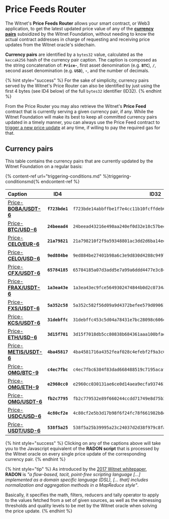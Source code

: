 # Price Feeds Router

The Witnet's **Price Feeds Router** allows your smart contract, or Web3 application, to get the latest updated price value of any of the [**currency pairs**](#currency-pairs) subsidized by the Witnet Foundation, without needing to know the actual contract addresses in charge of requesting and receiving price updates from the Witnet oracle's sidechain.

**Currency pairs** are identified by a `bytes32` value, calculated as the `keccak256` hash of the currency pair caption. The caption is composed as the string concatenation of: **`Price-`**, first asset denomination (e.g. **`BTC`**), **`/`**, second asset denomination (e.g. **`USD`**), **`-`**, and the number of decimals.

{% hint style="success" %}
For the sake of simplicity, currency pairs served by the Witnet's Price Router can also be identified by just using the first 4 bytes (see ID4 below) of the full `bytes32` identifier (ID32).
{% endhint %}

From the Price Router you may also retrieve the Witnet's **Price Feed** contract that is currently serving a given currency pair, if any. While the Witnet Foundation will make its best to keep all committed currency pairs updated in a timely manner, you can always use the Price Feed contract to [trigger a new price update](./using-witnet-data-feeds.md#forcing-an-update-on-a-witnet-maintained-curreny-pair) at any time, if willing to pay the required gas for that. 

## Currency pairs

This table contains the currency pairs that are currently updated by the Witnet Foundation on a regular basis:

{% content-ref url="triggering-conditions.md" %}triggering-conditionsmd{% endcontent-ref %}

| **Caption** | **ID4** | **ID32**
| :- | - | - 
| [Price-**BOBA/USDT-6**](https://github.com/witnet/witnet-price-feed-examples/blob/master/requests/BobaUsdtPrice.js) | **`f723bde1`** | `f723bde14abbffbe1f7e4cc11b10fcffdeb0873cadb864d13ca5fe5fa83255af`
| [Price-**BTC/USD-6**](https://github.com/witnet/witnet-price-feed-examples/blob/master/requests/BtcUsdPrice.js) | **`24beead4`** | `24beead43216e490aa240ef0d32e18c57beea168f06eabb94f5193868d500946`
| [Price-**CELO/EUR-6**](https://github.com/witnet/witnet-price-feed-examples/blob/master/requests/CeloEurPrice.js) | **`21a79821`** | `21a798210f2f9a59348801ac3dd2d6ba14edec757bd7bc1894181af90a7fd3a2`
| [Price-**CELO/USD-6**](https://github.com/witnet/witnet-price-feed-examples/blob/master/requests/CeloUsdPrice.js) | **`9ed884be`** | `9ed884be27401b98a6c3e9d830d4288c949712e57a58235927b1a00dcd487073`
| [Price-**CFX/USDT-6**](https://github.com/witnet/witnet-price-feed-examples/blob/master/requests/CfxUsdtPrice.js) | **`65784185`** | `65784185a07d3add5e7a99a6ddd4477e3c8caad717bac3ba3c3361d99a978c29`
| [Price-**FRAX/USDT-6**](https://github.com/witnet/witnet-price-feed-examples/blob/master/requests/FraxUsdtPrice.js) | **`1a3ea43e`** | `1a3ea43ec9fce5649302474844b0d2c0734ad605b3adfaf3baaab3b7ad43b1a4`
| [Price-**FXS/USDT-6**](https://github.com/witnet/witnet-price-feed-examples/blob/master/requests/FxsUsdtPrice.js) | **`5a352c58`** | `5a352c582f56d09a9d4372befee579d09061510e65d795c20901d53fa95fb9f3`
| [Price-**KCS/USDT-6**](https://github.com/witnet/witnet-price-feed-examples/blob/master/requests/KcsUsdtPrice.js) | **`31debffc`** | `31debffc453c5d04a78431e7bc28098c606d2bbeea22f10a35809924a201a977`
| [Price-**ETH/USD-6**](https://github.com/witnet/witnet-price-feed-examples/blob/master/requests/EthUsdtPrice.js) | **`3d15f701`** | `3d15f7018db5cc80838b684361aaa100bfadf8a11e02d5c1c92e9c6af47626c8`
| [Price-**METIS/USDT-6**](https://github.com/witnet/witnet-price-feed-examples/blob/master/requests/MetisUsdtPrice.js) | **`4ba45817`** | `4ba4581716a4352feaf028c4efebf2f9a3c6a03dc1030c92b74ea9c319606d7e`
| [Price-**OMG/BTC-9**](https://github.com/witnet/witnet-price-feed-examples/blob/master/requests/OmgBtcPrice.js) | **`c4ec7fbc`** | `c4ec7fbc6384f83dad668488519c7195acafd67645ebcc7f76a84d77feaca2fb`
| [Price-**OMG/ETH-9**](https://github.com/witnet/witnet-price-feed-examples/blob/master/requests/OmgEthPrice.js) | **`e2960cc0`** | `e2960cc030131ae6ce0d14aea9ecfa937461aa22d2d55a36b44b27737a11bd75`
| [Price-**OMG/USDT-6**](https://github.com/witnet/witnet-price-feed-examples/blob/master/requests/OmgUsdtPrice.js) | **`fb2c7795`** | `fb2c779532e89f660244ccdd71749e8d75b3e53a8fc0d5531ef814f8b8300eef`
| [Price-**USDC/USD-6**](https://github.com/witnet/witnet-price-feed-examples/blob/master/requests/UsdcUsdPrice.js) | **`4c80cf2e`** | `4c80cf2e5b3d17b98f6f24fc78f661982b8ef656c3b75a038f7bfc6f93c1b20e`
| [Price-**USDT/USD-6**](https://github.com/witnet/witnet-price-feed-examples/blob/master/requests/UsdtUsdPrice.js) | **`538f5a25`** | `538f5a25b39995a23c24037d2d38f979c8fa7b00d001e897212d936e6f6556ef`

{% hint style="success" %}
Clicking on any of the captions above will take you to the Javascript equivalent of the **RADON script** that is processed by the Witnet oracle on every single price update of the corresponding currency pair.
{% endhint %}

{% hint style="tip" %}
As introduced by the [2017 Witnet whitepaper](https://witnet.io/witnet-whitepaper.pdf), **RADON** is *"a flow-based, tacit, point-free scripting language [...] implemented as a domain specific language (DSL), [... that] includes normalization and aggregation methods in a MapReduce style"*.

Basically, it specifies the math, filters, reducers and tally operator to apply to the values fetched from a set of given sources, as well as the witnessing thresholds and quality levels to be met by the Witnet oracle when solving the price update.
{% endhint %}
